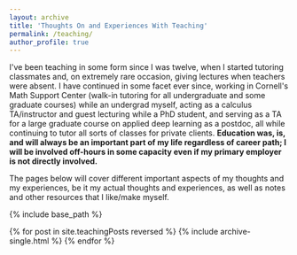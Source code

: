 ```yaml
---
layout: archive
title: 'Thoughts On and Experiences With Teaching'
permalink: /teaching/
author_profile: true
---
```

I've been teaching in some form since I was twelve, when I started tutoring classmates and, on extremely rare occasion, giving lectures when teachers were absent. I have continued in some facet ever since, working in Cornell's Math Support Center (walk-in tutoring for all undergraduate and some graduate courses) while an undergrad myself, acting as a calculus TA/instructor and guest lecturing while a PhD student, and serving as a TA for a large graduate course on applied deep learning as a postdoc, all while continuing to tutor all sorts of classes for private clients. **Education was, is, and will always be an important part of my life regardless of career path; I will be involved off-hours in some capacity even if my primary employer is not directly involved.**

The pages below will cover different important aspects of my thoughts and my experiences, be it my actual thoughts and experiences, as well as notes and other resources that I like/make myself.

{% include base_path %}

{% for post in site.teachingPosts reversed %}
  {% include archive-single.html %}
{% endfor %}
